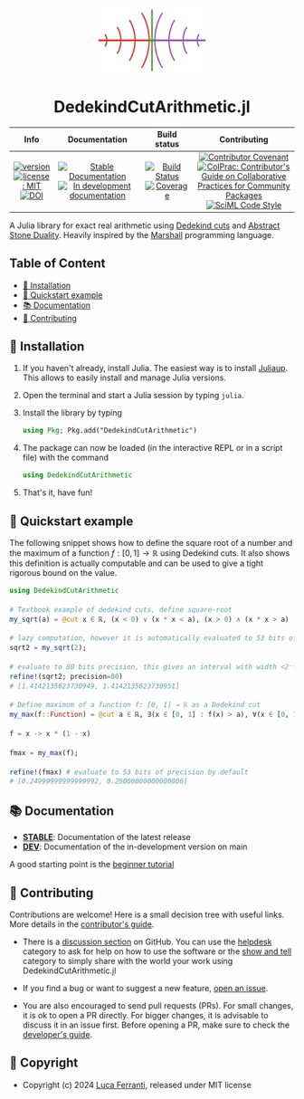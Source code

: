 <p align="center">
<img width="200" src="./docs/src/assets/logo.svg" alt="logo"/>
</p>
<h1 align="center">DedekindCutArithmetic.jl</h1>

|**Info**|**Documentation**|**Build status**|**Contributing**|
|:------:|:--------------:|:---------------:|:--------------:|
|[![version][ver-img]][ver-url] [![license: MIT][license-img]][license-url]<br/>[![DOI][doi-img]][doi-url]|[![Stable Documentation][stabledoc-img]][stabledoc-url] [![In development documentation][devdoc-img]][devdoc-url]|[![Build Status][ci-img]][ci-url] [![Coverage][cov-img]][cov-url]|[![Contributor Covenant][coc-img]][coc-url] [![ColPrac: Contributor's Guide on Collaborative Practices for Community Packages][colprac-img]][colprac-url]<br/>[![SciML Code Style][style-img]][style-url]|

A Julia library for exact real arithmetic using [Dedekind cuts](https://en.wikipedia.org/wiki/Dedekind_cut) and [Abstract Stone Duality](https://citeseerx.ist.psu.edu/document?repid=rep1&type=pdf&doi=02c685856371aac16ce81bf7467ffc4d533d48ff). Heavily inspired by the [Marshall](https://github.com/andrejbauer/marshall) programming language.

## Table of Content

- [💾 Installation](https://github.com/lucaferranti/DedekindCutArithmetic.jl#--installation)
- [🌱 Quickstart example](https://github.com/lucaferranti/DedekindCutArithmetic.jl#--quickstart-example)
- [📚 Documentation](https://github.com/lucaferranti/DedekindCutArithmetic.jl#--documentation)
- [🤝 Contributing](https://github.com/lucaferranti/DedekindCutArithmetic.jl#--contributing)

## 💾 Installation

1. If you haven't already, install Julia. The easiest way is to install [Juliaup](https://github.com/JuliaLang/juliaup#installation). This allows to easily install and manage Julia versions.

2. Open the terminal and start a Julia session by typing `julia`.

3. Install the library by typing

    ```julia
    using Pkg; Pkg.add("DedekindCutArithmetic")
    ```

4. The package can now be loaded (in the interactive REPL or in a script file) with the command

    ```julia
    using DedekindCutArithmetic
    ```

5. That's it, have fun!

## 🌱 Quickstart example

The following snippet shows how to define the square root of a number and the maximum of a function $f: [0, 1] \rightarrow \mathbb{R}$ using Dedekind cuts. It also shows this definition is actually computable and can be used to give a tight rigorous bound on the value.

```julia
using DedekindCutArithmetic

# Textbook example of dedekind cuts, define square-root
my_sqrt(a) = @cut x ∈ ℝ, (x < 0) ∨ (x * x < a), (x > 0) ∧ (x * x > a)

# lazy computation, however it is automatically evaluated to 53 bits of precision if printed in the REPL.
sqrt2 = my_sqrt(2);

# evaluate to 80 bits precision, this gives an interval with width <2⁻⁸⁰ containing √2
refine!(sqrt2; precision=80)
# [1.4142135623730949, 1.4142135623730951]

# Define maximum of a function f: [0, 1] → ℝ as a Dedekind cut
my_max(f::Function) = @cut a ∈ ℝ, ∃(x ∈ [0, 1] : f(x) > a), ∀(x ∈ [0, 1] : f(x) < a)

f = x -> x * (1 - x)

fmax = my_max(f);

refine!(fmax) # evaluate to 53 bits of precision by default
# [0.24999999999999992, 0.25000000000000006]
```

## 📚 Documentation

- [**STABLE**][stabledoc-url]: Documentation of the latest release
- [**DEV**][devdoc-url]: Documentation of the in-development version on main

A good starting point is the [beginner tutorial](https://lucaferranti.github.io/DedekindCutArithmetic.jl/dev/tutorial/)

## 🤝 Contributing

Contributions are welcome! Here is a small decision tree with useful links. More details in the [contributor's guide](https://lucaferranti.github.io/DedekindCutArithmetic.jl/dev/90-contributing).

- There is a [discussion section](https://github.com/lucaferranti/DedekindCutArithmetic.jl/discussions) on GitHub. You can use the [helpdesk](https://github.com/lucaferranti/DedekindCutArithmetic.jl/discussions/categories/helpdesk) category to ask for help on how to use the software or the [show and tell](https://github.com/lucaferranti/DedekindCutArithmetic.jl/discussions/categories/show-and-tell) category to simply share with the world your work using DedekindCutArithmetic.jl

- If you find a bug or want to suggest a new feature, [open an issue](https://github.com/lucaferranti/DedekindCutArithmetic.jl/issues).

- You are also encouraged to send pull requests (PRs). For small changes, it is ok to open a PR directly. For bigger changes, it is advisable to discuss it in an issue first. Before opening a PR, make sure to check the [developer's guide](https://lucaferranti.github.io/DedekindCutArithmetic.jl/dev/91-developer).

## 📜 Copyright

- Copyright (c) 2024 [Luca Ferranti](https://github.com/lucaferranti), released under MIT license

[ver-img]: https://juliahub.com/docs/DedekindCutArithmetic/version.svg
[ver-url]: https://github.com/lucaferranti/DedekindCutArithmetic.jl/releases/latest

[license-img]: https://img.shields.io/badge/license-MIT-yellow.svg
[license-url]: https://github.com/lucaferranti/DedekindCutArithmetic.jl/blob/main/LICENSE

[doi-img]: https://zenodo.org/badge/876330838.svg
[doi-url]: https://doi.org/10.5281/zenodo.13989059

[stabledoc-img]: https://img.shields.io/badge/docs-stable-blue.svg
[stabledoc-url]: https://lucaferranti.github.io/DedekindCutArithmetic.jl/stable

[devdoc-img]: https://img.shields.io/badge/docs-dev-blue.svg
[devdoc-url]: https://lucaferranti.github.io/DedekindCutArithmetic.jl/dev

[ci-img]: https://github.com/lucaferranti/DedekindCutArithmetic.jl/actions/workflows/Test.yml/badge.svg?branch=main
[ci-url]: https://github.com/lucaferranti/DedekindCutArithmetic.jl/actions/workflows/Test.yml?query=branch%3Amain

[cov-img]: https://codecov.io/gh/lucaferranti/DedekindCutArithmetic.jl/branch/main/graph/badge.svg
[cov-url]: https://codecov.io/gh/lucaferranti/DedekindCutArithmetic.jl

[coc-img]: https://img.shields.io/badge/Contributor%20Covenant-2.1-4baaaa.svg
[coc-url]: https://github.com/lucaferranti/DedekindCutArithmetic.jl/blob/main/CODE_OF_CONDUCT.md

[colprac-img]: https://img.shields.io/badge/ColPrac-Contributor's%20Guide-blueviolet
[colprac-url]: https://github.com/SciML/ColPrac

[style-img]: https://img.shields.io/static/v1?label=code%20style&message=SciML&color=9558b2&labelColor=389826
[style-url]: https://github.com/SciML/SciMLStyle
